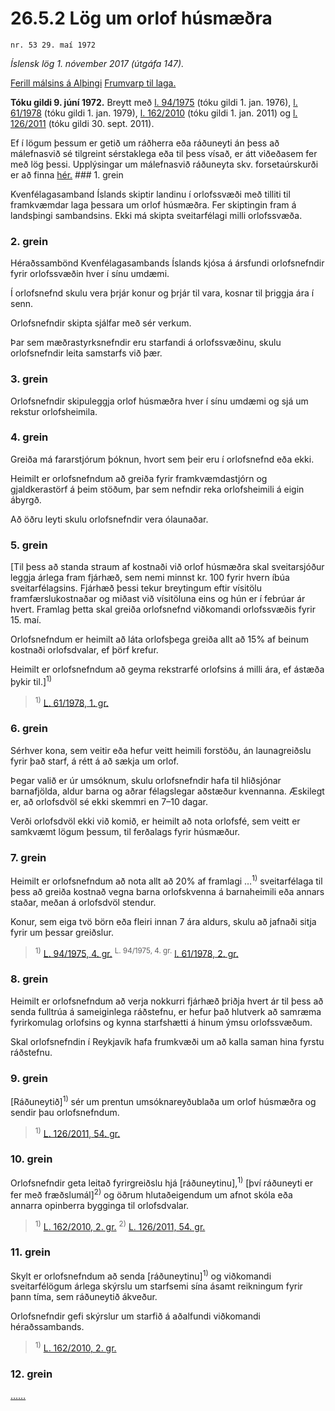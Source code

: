 # 26.5.2 Lög um orlof húsmæðra

`nr. 53 29. maí 1972`

_Íslensk lög 1. nóvember 2017 (útgáfa 147)._

[Ferill málsins á Alþingi](https://www.althingi.is/thingstorf/thingmalalistar-eftir-thingum/ferill/?ltg=92&mnr=268)
[Frumvarp til laga.](https://www.althingi.is/altext/92/s/pdf/0635.pdf)

**Tóku gildi 9. júní 1972.**
Breytt með
[l. 94/1975](https://althingi.is/altext/stjtnr.html#1975094) (tóku gildi 1. jan. 1976),
[l. 61/1978](https://althingi.is/altext/stjtnr.html#1978061) (tóku gildi 1. jan. 1979),
[l. 162/2010](https://althingi.is/altext/stjt/2010.162.html) (tóku gildi 1. jan. 2011) og
[l. 126/2011](https://althingi.is/altext/stjt/2011.126.html) (tóku gildi 30. sept. 2011).

Ef í lögum þessum er getið um ráðherra eða ráðuneyti án þess að málefnasvið sé tilgreint sérstaklega eða til þess vísað, er átt viðeðasem fer með lög þessi. Upplýsingar um málefnasvið ráðuneyta skv. forsetaúrskurði er að finna [hér.](2017015.md) ### 1. grein

Kvenfélagasamband Íslands skiptir landinu í orlofssvæði með tilliti til framkvæmdar laga þessara um orlof húsmæðra. Fer skiptingin fram á landsþingi sambandsins. Ekki má skipta sveitarfélagi milli orlofssvæða.

### 2. grein

Héraðssambönd Kvenfélagasambands Íslands kjósa á ársfundi orlofsnefndir fyrir orlofssvæðin hver í sínu umdæmi.

Í orlofsnefnd skulu vera þrjár konur og þrjár til vara, kosnar til þriggja ára í senn.

Orlofsnefndir skipta sjálfar með sér verkum.

Þar sem mæðrastyrksnefndir eru starfandi á orlofssvæðinu, skulu orlofsnefndir leita samstarfs við þær.

### 3. grein

Orlofsnefndir skipuleggja orlof húsmæðra hver í sínu umdæmi og sjá um rekstur orlofsheimila.

### 4. grein

Greiða má fararstjórum þóknun, hvort sem þeir eru í orlofsnefnd eða ekki.

Heimilt er orlofsnefndum að greiða fyrir framkvæmdastjórn og gjaldkerastörf á þeim stöðum, þar sem nefndir reka orlofsheimili á eigin ábyrgð.

Að öðru leyti skulu orlofsnefndir vera ólaunaðar.

### 5. grein

[Til þess að standa straum af kostnaði við orlof húsmæðra skal sveitarsjóður leggja árlega fram fjárhæð, sem nemi minnst kr. 100 fyrir hvern íbúa sveitarfélagsins. Fjárhæð þessi tekur breytingum eftir vísitölu framfærslukostnaðar og miðast við vísitöluna eins og hún er í febrúar ár hvert. Framlag þetta skal greiða orlofsnefnd viðkomandi orlofssvæðis fyrir 15. maí.

Orlofsnefndum er heimilt að láta orlofsþega greiða allt að 15% af beinum kostnaði orlofsdvalar, ef þörf krefur.

Heimilt er orlofsnefndum að geyma rekstrarfé orlofsins á milli ára, ef ástæða þykir til.]<sup>1)</sup> 

> <sup>1)</sup> [L. 61/1978, 1. gr.](https://althingi.is/altext/stjtnr.html#1978061?g1)

### 6. grein

Sérhver kona, sem veitir eða hefur veitt heimili forstöðu, án launagreiðslu fyrir það starf, á rétt á að sækja um orlof.

Þegar valið er úr umsóknum, skulu orlofsnefndir hafa til hliðsjónar barnafjölda, aldur barna og aðrar félagslegar aðstæður kvennanna. Æskilegt er, að orlofsdvöl sé ekki skemmri en 7–10 dagar.

Verði orlofsdvöl ekki við komið, er heimilt að nota orlofsfé, sem veitt er samkvæmt lögum þessum, til ferðalags fyrir húsmæður.

### 7. grein

Heimilt er orlofsnefndum að nota allt að 20% af framlagi …<sup>1)</sup> sveitarfélaga til þess að greiða kostnað vegna barna orlofskvenna á barnaheimili eða annars staðar, meðan á orlofsdvöl stendur.

Konur, sem eiga tvö börn eða fleiri innan 7 ára aldurs, skulu að jafnaði sitja fyrir um þessar greiðslur.

> <sup>1)</sup> [L. 94/1975, 4. gr.](https://althingi.is/altext/stjtnr.html#1975094?g4) <sup>L. 94/1975, 4. gr.</sup> [l. 61/1978, 2. gr.](https://althingi.is/altext/stjtnr.html#1978061?g2)

### 8. grein

Heimilt er orlofsnefndum að verja nokkurri fjárhæð þriðja hvert ár til þess að senda fulltrúa á sameiginlega ráðstefnu, er hefur það hlutverk að samræma fyrirkomulag orlofsins og kynna starfshætti á hinum ýmsu orlofssvæðum.

Skal orlofsnefndin í Reykjavík hafa frumkvæði um að kalla saman hina fyrstu ráðstefnu.

### 9. grein

[Ráðuneytið]<sup>1)</sup> sér um prentun umsóknareyðublaða um orlof húsmæðra og sendir þau orlofsnefndum.

> <sup>1)</sup> [L. 126/2011, 54. gr.](https://althingi.is/altext/stjt/2011.126.html)

### 10. grein

Orlofsnefndir geta leitað fyrirgreiðslu hjá [ráðuneytinu],<sup>1)</sup> [því ráðuneyti er fer með fræðslumál]<sup>2)</sup> og öðrum hlutaðeigendum um afnot skóla eða annarra opinberra bygginga til orlofsdvalar.

> <sup>1)</sup> [L. 162/2010, 2. gr.](https://althingi.is/altext/stjt/2010.162.html) <sup>2)</sup> [L. 126/2011, 54. gr.](https://althingi.is/altext/stjt/2011.126.html)

### 11. grein

Skylt er orlofsnefndum að senda [ráðuneytinu]<sup>1)</sup> og viðkomandi sveitarfélögum árlega skýrslu um starfsemi sína ásamt reikningum fyrir þann tíma, sem ráðuneytið ákveður.

Orlofsnefndir gefi skýrslur um starfið á aðalfundi viðkomandi héraðssambands.

> <sup>1)</sup> [L. 162/2010, 2. gr.](https://althingi.is/altext/stjt/2010.162.html)

### 12. grein

[…](https://www.althingi.is/lagasafn/leidbeiningar/)[…](https://www.althingi.is/lagasafn/leidbeiningar/)
